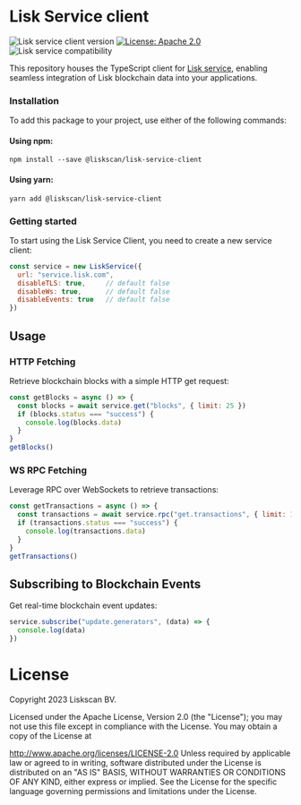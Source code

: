 # Lisk Service client
![Lisk service client version](https://img.shields.io/github/package-json/v/liskscan/lisk-service-client?color=green)
[![License: Apache 2.0](https://img.shields.io/badge/License-Apache%202.0-blue.svg)](http://www.apache.org/licenses/LICENSE-2.0)
![Lisk service compatibility](https://img.shields.io/badge/lisk--service-0.7.0--beta.0-blue)



This repository houses the TypeScript client for [Lisk service](https://github.com/liskhq/lisk-service), enabling seamless integration of Lisk blockchain data into your applications.

### Installation
To add this package to your project, use either of the following commands:

#### Using npm:
```cli
npm install --save @liskscan/lisk-service-client
```
#### Using yarn:
```cli
yarn add @liskscan/lisk-service-client
```

### Getting started
To start using the Lisk Service Client, you need to create a new service client:
```js
const service = new LiskService({
  url: "service.lisk.com",
  disableTLS: true,     // default false
  disableWs: true,      // default false
  disableEvents: true   // default false
})
```
## Usage
### HTTP Fetching
Retrieve blockchain blocks with a simple HTTP get request:
```js
const getBlocks = async () => {
  const blocks = await service.get("blocks", { limit: 25 })
  if (blocks.status === "success") {
    console.log(blocks.data)
  }
}
getBlocks()
```
### WS RPC Fetching
Leverage RPC over WebSockets to retrieve transactions:
```js
const getTransactions = async () => {
  const transactions = await service.rpc("get.transactions", { limit: 10 })
  if (transactions.status === "success") {
    console.log(transactions.data)
  }
}
getTransactions()
```````

## Subscribing to Blockchain Events
Get real-time blockchain event updates:
```js
service.subscribe("update.generators", (data) => {
  console.log(data)
})
```````

# License
Copyright 2023 Liskscan BV.

Licensed under the Apache License, Version 2.0 (the "License"); you may not use this file except in compliance with the License. You may obtain a copy of the License at

http://www.apache.org/licenses/LICENSE-2.0
Unless required by applicable law or agreed to in writing, software distributed under the License is distributed on an "AS IS" BASIS, WITHOUT WARRANTIES OR CONDITIONS OF ANY KIND, either express or implied. See the License for the specific language governing permissions and limitations under the License.
